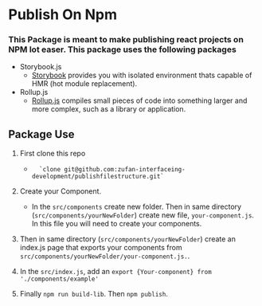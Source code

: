 # Publish On Npm

### This Package is meant to make publishing react projects on NPM lot easer. This package uses the following packages
* Storybook.js
    * [Storybook](https://storybook.js.org/) provides you with isolated environment thats capable of HMR (hot module replacement).
* Rollup.js
    * [Rollup.js](https://www.rollupjs.org/) compiles small pieces of code into something larger and more complex, such as a library or application.

## Package Use
1. First clone this repo
    *       `clone git@github.com:zufan-interfaceing-development/publishfilestructure.git`
2. Create your Component. 
    * In the `src/components` create new folder. Then in same directory (`src/components/yourNewFolder`) create new file, `your-component.js`. In this file you will need to create your components.

3. Then in same directory (`src/components/yourNewFolder`) create an index.js page that exports your components from `src/components/yourNewFolder/your-component.js.`.

4. In the `src/index.js`, add an `export {Your-component} from './components/example'`

5. Finally `npm run build-lib`. 
Then `npm publish`.

